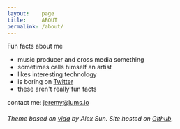 ```yaml
---
layout:    page
title:     ABOUT
permalink: /about/
---
```


Fun facts about me

- music producer and cross media something
- sometimes calls himself an artist
- likes interesting technology
- is boring on [Twitter](https://twitter.com/lumsdnb)
- these aren't really fun facts

contact me: jeremy@lums.io

###### Theme based on [vida](https://github.com/syaning/vida) by Alex Sun. Site hosted on [Github](https://pages.github.com/).